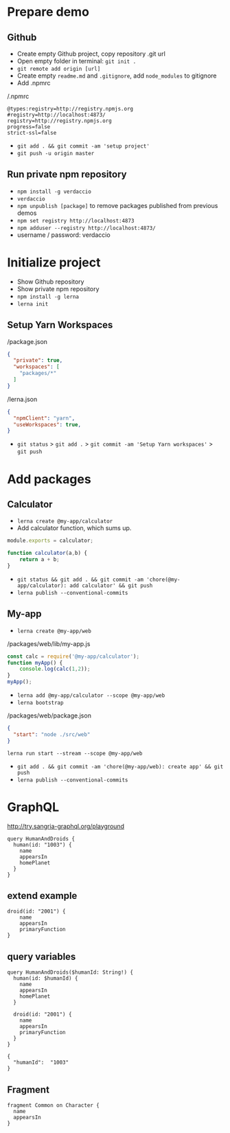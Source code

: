 # Prepare demo
## Github
- Create empty Github project, copy repository .git url
- Open empty folder in terminal: `git init .`
- `git remote add origin [url]`
- Create empty `readme.md` and `.gitignore`, add `node_modules` to gitignore
- Add .npmrc

/.npmrc
```
@types:registry=http://registry.npmjs.org
#registry=http://localhost:4873/
registry=http://registry.npmjs.org
progress=false
strict-ssl=false
```

- `git add . && git commit -am 'setup project'`
- `git push -u origin master`


## Run private npm repository
- `npm install -g verdaccio`
- `verdaccio`
- `npm unpublish [package]` to remove packages published from previous demos
- `npm set registry http://localhost:4873`
- `npm adduser --registry http://localhost:4873/`
- username / password: verdaccio

# Initialize project
- Show Github repository
- Show private npm repository
- `npm install -g lerna`
- `lerna init`

## Setup Yarn Workspaces
/package.json
```json
{
  "private": true,
  "workspaces": [
    "packages/*"
  ]
}
```

/lerna.json
```json
{
  "npmClient": "yarn",
  "useWorkspaces": true,
}
```
- `git status` > `git add .` > `git commit -am 'Setup Yarn workspaces'` > `git push`


# Add packages
## Calculator
- `lerna create @my-app/calculator`
- Add calculator function, which sums up.
``` javascript
module.exports = calculator;

function calculator(a,b) {
    return a + b;
}
```
- `git status && git add . && git commit -am 'chore(@my-app/calculator): add calculator' && git push`
- `lerna publish --conventional-commits`

## My-app
- `lerna create @my-app/web`

/packages/web/lib/my-app.js
```javascript
const calc = require('@my-app/calculator');
function myApp() {
    console.log(calc(1,2));
}
myApp();
```
- `lerna add @my-app/calculator --scope @my-app/web`
- `lerna bootstrap`

/packages/web/package.json
```json
{
  "start": "node ./src/web"
}
```

`lerna run start --stream --scope @my-app/web`
- `git add . && git commit -am 'chore(@my-app/web): create app' && git push`
- `lerna publish --conventional-commits`


# GraphQL
http://try.sangria-graphql.org/playground
```
query HumanAndDroids {
  human(id: "1003") {
    name
    appearsIn
    homePlanet
  }
}
```

## extend example
```
droid(id: "2001") {
    name
    appearsIn
    primaryFunction
}
```

## query variables
```
query HumanAndDroids($humanId: String!) {
  human(id: $humanId) {
    name
    appearsIn
    homePlanet
  }

  droid(id: "2001") {
    name
    appearsIn
    primaryFunction
  }
}

{
  "humanId":  "1003"
}
```

## Fragment
```
fragment Common on Character {
  name
  appearsIn
}
```